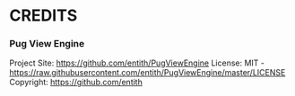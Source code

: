 # CREDITS

### Pug View Engine
Project Site: https://github.com/entith/PugViewEngine
License: MIT - https://raw.githubusercontent.com/entith/PugViewEngine/master/LICENSE
Copyright: https://github.com/entith